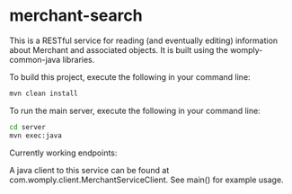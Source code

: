 # merchant-search
This is a RESTful service for reading (and eventually editing) information about Merchant and associated objects.
It is built using the womply-common-java libraries.

To build this project, execute the following in your command line:
```bash
mvn clean install
```

To run the main server, execute the following in your command line:
```bash
cd server
mvn exec:java
```


Currently working endpoints:


A java client to this service can be found at com.womply.client.MerchantServiceClient.  See main() for example usage.


